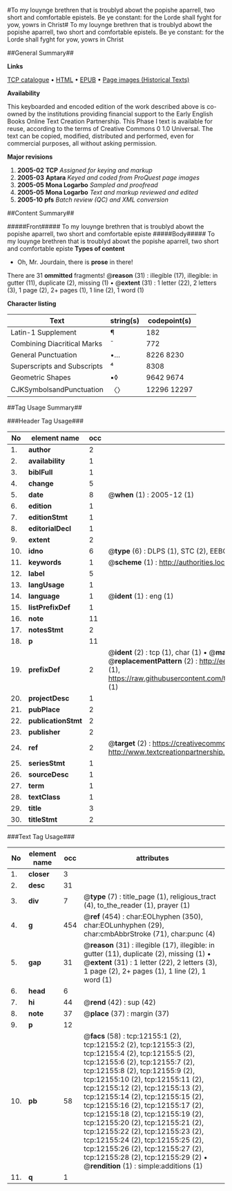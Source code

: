 #To my louynge brethren that is troublyd abowt the popishe aparrell, two short and comfortable epistels. Be ye constant: for the Lorde shall fyght for yow, yowrs in Christ#
To my louynge brethren that is troublyd abowt the popishe aparrell, two short and comfortable epistels. Be ye constant: for the Lorde shall fyght for yow, yowrs in Christ

##General Summary##

**Links**

[TCP catalogue](http://www.ota.ox.ac.uk/tcp/)  • 
[HTML](http://tei.it.ox.ac.uk/tcp/Texts-HTML/free/A00/A00277.html)  • 
[EPUB](http://tei.it.ox.ac.uk/tcp/Texts-EPUB/free/A00/A00277.epub) • 
[Page images (Historical Texts)](https://data.historicaltexts.jisc.ac.uk/view?pubId=eebo-99847135e&pageId=eebo-99847135e-12155-1)

**Availability**

This keyboarded and encoded edition of the
	       work described above is co-owned by the institutions
	       providing financial support to the Early English Books
	       Online Text Creation Partnership. This Phase I text is
	       available for reuse, according to the terms of Creative
	       Commons 0 1.0 Universal. The text can be copied,
	       modified, distributed and performed, even for
	       commercial purposes, all without asking permission.

**Major revisions**

1. __2005-02__ __TCP__ *Assigned for keying and markup*
1. __2005-03__ __Aptara__ *Keyed and coded from ProQuest page images*
1. __2005-05__ __Mona Logarbo__ *Sampled and proofread*
1. __2005-05__ __Mona Logarbo__ *Text and markup reviewed and edited*
1. __2005-10__ __pfs__ *Batch review (QC) and XML conversion*

##Content Summary##

#####Front#####
To my louynge brethren that is troublyd abowt the popishe aparrell, two short and comfortable episte
#####Body#####
To my louynge brethren that is troublyd abowt the popishe aparrell, two short and comfortable episte
**Types of content**

  * Oh, Mr. Jourdain, there is **prose** in there!

There are 31 **ommitted** fragments! 
 @__reason__ (31) : illegible (17), illegible: in gutter (11), duplicate (2), missing (1)  •  @__extent__ (31) : 1 letter (22), 2 letters (3), 1 page (2), 2+ pages (1), 1 line (2), 1 word (1)

**Character listing**


|Text|string(s)|codepoint(s)|
|---|---|---|
|Latin-1 Supplement|¶|182|
|Combining             Diacritical Marks|̄|772|
|General Punctuation|•…|8226 8230|
|Superscripts             and Subscripts|⁴|8308|
|Geometric Shapes|▪◊|9642 9674|
|CJKSymbolsandPunctuation|〈〉|12296 12297|

##Tag Usage Summary##

###Header Tag Usage###

|No|element name|occ|attributes|
|---|---|---|---|
|1.|__author__|2||
|2.|__availability__|1||
|3.|__biblFull__|1||
|4.|__change__|5||
|5.|__date__|8| @__when__ (1) : 2005-12 (1)|
|6.|__edition__|1||
|7.|__editionStmt__|1||
|8.|__editorialDecl__|1||
|9.|__extent__|2||
|10.|__idno__|6| @__type__ (6) : DLPS (1), STC (2), EEBO-CITATION (1), PROQUEST (1), VID (1)|
|11.|__keywords__|1| @__scheme__ (1) : http://authorities.loc.gov/ (1)|
|12.|__label__|5||
|13.|__langUsage__|1||
|14.|__language__|1| @__ident__ (1) : eng (1)|
|15.|__listPrefixDef__|1||
|16.|__note__|11||
|17.|__notesStmt__|2||
|18.|__p__|11||
|19.|__prefixDef__|2| @__ident__ (2) : tcp (1), char (1)  •  @__matchPattern__ (2) : ([0-9\-]+):([0-9IVX]+) (1), (.+) (1)  •  @__replacementPattern__ (2) : http://eebo.chadwyck.com/downloadtiff?vid=$1&page=$2 (1), https://raw.githubusercontent.com/textcreationpartnership/Texts/master/tcpchars.xml#$1 (1)|
|20.|__projectDesc__|1||
|21.|__pubPlace__|2||
|22.|__publicationStmt__|2||
|23.|__publisher__|2||
|24.|__ref__|2| @__target__ (2) : https://creativecommons.org/publicdomain/zero/1.0/ (1), http://www.textcreationpartnership.org/docs/. (1)|
|25.|__seriesStmt__|1||
|26.|__sourceDesc__|1||
|27.|__term__|1||
|28.|__textClass__|1||
|29.|__title__|3||
|30.|__titleStmt__|2||


###Text Tag Usage###

|No|element name|occ|attributes|
|---|---|---|---|
|1.|__closer__|3||
|2.|__desc__|31||
|3.|__div__|7| @__type__ (7) : title_page (1), religious_tract (4), to_the_reader (1), prayer (1)|
|4.|__g__|454| @__ref__ (454) : char:EOLhyphen (350), char:EOLunhyphen (29), char:cmbAbbrStroke (71), char:punc (4)|
|5.|__gap__|31| @__reason__ (31) : illegible (17), illegible: in gutter (11), duplicate (2), missing (1)  •  @__extent__ (31) : 1 letter (22), 2 letters (3), 1 page (2), 2+ pages (1), 1 line (2), 1 word (1)|
|6.|__head__|6||
|7.|__hi__|44| @__rend__ (42) : sup (42)|
|8.|__note__|37| @__place__ (37) : margin (37)|
|9.|__p__|12||
|10.|__pb__|58| @__facs__ (58) : tcp:12155:1 (2), tcp:12155:2 (2), tcp:12155:3 (2), tcp:12155:4 (2), tcp:12155:5 (2), tcp:12155:6 (2), tcp:12155:7 (2), tcp:12155:8 (2), tcp:12155:9 (2), tcp:12155:10 (2), tcp:12155:11 (2), tcp:12155:12 (2), tcp:12155:13 (2), tcp:12155:14 (2), tcp:12155:15 (2), tcp:12155:16 (2), tcp:12155:17 (2), tcp:12155:18 (2), tcp:12155:19 (2), tcp:12155:20 (2), tcp:12155:21 (2), tcp:12155:22 (2), tcp:12155:23 (2), tcp:12155:24 (2), tcp:12155:25 (2), tcp:12155:26 (2), tcp:12155:27 (2), tcp:12155:28 (2), tcp:12155:29 (2)  •  @__rendition__ (1) : simple:additions (1)|
|11.|__q__|1||

